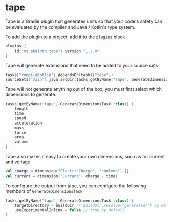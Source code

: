 # tape

Tape is a Gradle plugin that generates units so that your code's safety can be evaluated by the compiler and Java /
Kotlin's type system.

To add the plugin to a project, add it to the `plugins` block

```kotlin
plugins {
    id("me.akainth.tape") version "1.2.0"
}
```

Tape will generate extensions that need to be added to your source sets

~~~kotlin
tasks["compileKotlin"].dependsOn(tasks["tape"])
sourceSets["main"].java.srcDir(tasks.getByName("tape", GenerateDimensionsTask::class).targetDirectory)
~~~

Tape will not generate anything out of the box, you must first select which dimensions to generate.

```kotlin
tasks.getByName("tape", GenerateDimensionsTask::class) {
    length
    time
    speed
    acceleration
    mass
    force
    area
    volume
}
```

Tape also makes it easy to create your own dimensions, such as for current and voltage

```kotlin
val charge = dimension("ElectricCharge", "coulomb") {}
val current = dimension("Current", charge / time)
```

To configure the output from tape, you can configure the following members of `GenerateDimensionsTask`
~~~kotlin
tasks.getByName("tape", GenerateDimensionsTask::class) {
    targetDirectory = buildDir // buildDir.resolve("generated/") by default
    useExperimentalInline = false // true by default
}
~~~